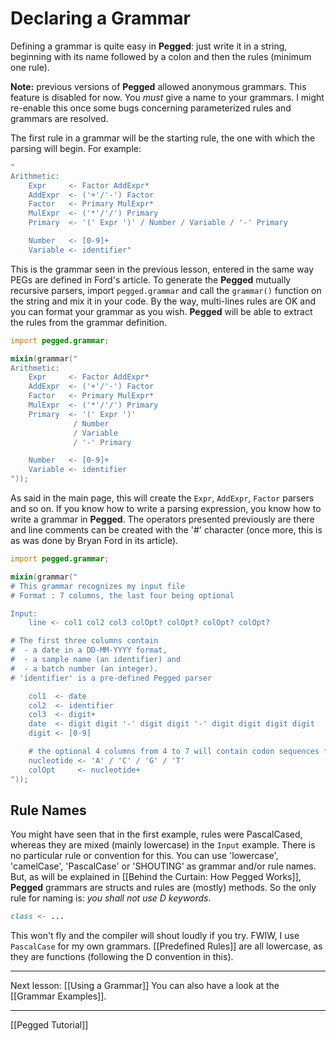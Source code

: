 Declaring a Grammar
==================

Defining a grammar is quite easy in **Pegged**: just write it in a string, beginning with its name followed by a colon and then the rules (minimum one rule).

**Note:** previous versions of **Pegged** allowed anonymous grammars. This feature is disabled for now. You *must* give a name to your grammars. I might re-enable this once some bugs concerning parameterized rules and grammars are resolved.

The first rule in a grammar will be the starting rule, the one with which the parsing will begin. For example:

```d
"
Arithmetic:
    Expr     <- Factor AddExpr*
    AddExpr  <- ('+'/'-') Factor
    Factor   <- Primary MulExpr*
    MulExpr  <- ('*'/'/') Primary
    Primary  <- '(' Expr ')' / Number / Variable / '-' Primary

    Number   <- [0-9]+
    Variable <- identifier"
```

This is the grammar seen in the previous lesson, entered in the same way PEGs are defined in Ford's article. To generate the **Pegged** mutually recursive parsers, import `pegged.grammar` and call the `grammar()` function on the string and mix it in your code. By the way, multi-lines rules are OK and you can format your grammar as you wish. **Pegged** will be able to extract the rules from the grammar definition.

```d
import pegged.grammar;

mixin(grammar("
Arithmetic:
    Expr     <- Factor AddExpr*
    AddExpr  <- ('+'/'-') Factor
    Factor   <- Primary MulExpr*
    MulExpr  <- ('*'/'/') Primary
    Primary  <- '(' Expr ')'
              / Number
              / Variable
              / '-' Primary

    Number   <- [0-9]+
    Variable <- identifier
"));
```

As said in the main page, this will create the `Expr`, `AddExpr`, `Factor` parsers and so on. If you know how to write a parsing expression, you know how to write a grammar in **Pegged**. The operators presented previously are there and line comments can be created with the '#' character (once more, this is as was done by Bryan Ford in its article).

```d
import pegged.grammar;

mixin(grammar("
# This grammar recognizes my input file
# Format : 7 columns, the last four being optional

Input:
    line <- col1 col2 col3 colOpt? colOpt? colOpt? colOpt?

# The first three columns contain
#  - a date in a DD-MM-YYYY format,
#  - a sample name (an identifier) and
#  - a batch number (an integer).
# 'identifier' is a pre-defined Pegged parser

    col1  <- date
    col2  <- identifier
    col3  <- digit+
    date  <- digit digit '-' digit digit '-' digit digit digit digit
    digit <- [0-9]

    # the optional 4 columns from 4 to 7 will contain codon sequences for the 4 basic nucleotides (A, C, G, T)
    nucleotide <- 'A' / 'C' / 'G' / 'T'
    colOpt     <- nucleotide+
"));
```

Rule Names
----------

You might have seen that in the first example, rules were PascalCased, whereas they are mixed (mainly lowercase) in the `Input` example. There is no particular rule or convention for this. You can use 'lowercase', 'camelCase', 'PascalCase' or 'SHOUTING' as grammar and/or rule names. But, as will be explained in [[Behind the Curtain: How Pegged Works]], **Pegged** grammars are structs and rules are (mostly) methods. So the only rule for naming is: *you shall not use D keywords*.

```d
class <- ...
```

This won't fly and the compiler will shout loudly if you try. FWIW, I use `PascalCase` for my own grammars. [[Predefined Rules]] are all lowercase, as they are functions (following the D convention in this).

* * * *

Next lesson: [[Using a Grammar]]
You can also have a look at the [[Grammar Examples]].

* * * *

[[Pegged Tutorial]]
